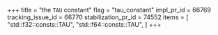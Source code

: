 +++
title = "the `TAU` constant"
flag = "tau_constant"
impl_pr_id = 66769
tracking_issue_id = 66770
stabilization_pr_id = 74552
items = [
    "std::f32::consts::TAU",
    "std::f64::consts::TAU",
]
+++
